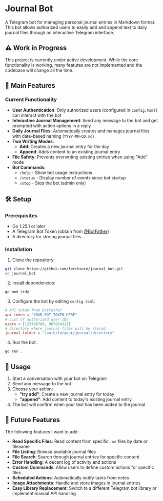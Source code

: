 # Journal Bot

A Telegram bot for managing personal journal entries in Markdown format. This bot allows authorized users to easily add and append text to daily journal files through an interactive Telegram interface.

## ⚠️ Work in Progress

This project is currently under active development. While the core functionality is working, many features are not implemented and the codebase will change all the time.

## 🚀 Main Features

### Current Functionality

- **User Authentication**: Only authorized users (configured in `config.toml`) can interact with the bot
- **Interactive Journal Management**: Send any message to the bot and get prompted with action options in a reply
- **Daily Journal Files**: Automatically creates and manages journal files with date-based naming (`YYYY-MM-DD.md`)
- **Two Writing Modes**:
  - **Add**: Creates a new journal entry for the day
  - **Append**: Adds content to an existing journal entry
- **File Safety**: Prevents overwriting existing entries when using "Add" mode
- **Bot Commands**:
  - `/help` - Show bot usage instructions
  - `/status` - Display number of events since bot startup
  - `/stop` - Stop the bot (admin only)

## 🛠️ Setup

### Prerequisites

- Go 1.25.1 or later
- A Telegram Bot Token (obtain from [@BotFather](https://t.me/botfather))
- A directory for storing journal files

### Installation

1. Clone the repository:
```bash
git clone https://github.com/ferchaure/journal_bot.git
cd journal_bot
```

2. Install dependencies:
```bash
go mod tidy
```

3. Configure the bot by editing `config.toml`:
```toml
# API token from BotFather
api_token = "YOUR_BOT_TOKEN_HERE"
# List of authorized user IDs
users = [123456789, 987654321]
# Directory where journal files will be stored
journal_folder = "/path/to/your/journal/directory"
```

4. Run the bot:
```bash
go run .
```

## 📖 Usage

1. Start a conversation with your bot on Telegram
2. Send any message to the bot
3. Choose your action:
   - **"try add"**: Create a new journal entry for today
   - **"append"**: Add content to today's existing journal entry
4. The bot will confirm when your text has been added to the journal

## 🔮 Future Features

The following features I want to add:

- **Read Specific Files**: Read content from specific `.md` files by date or filename
- **File Listing**: Browse available journal files
- **File Search**: Search through journal entries for specific content
- **Error Handling**: A decent log of activity and actions
- **Custom Commands**: Allow users to define custom actions for specific files
- **Scheduled Actions**: Automatically notify tasks from notes
- **Image Attachments**: Handle and store images in journal entries
- **Easy Library Replacement**: Switch to a different Telegram bot library or implement manual API handling